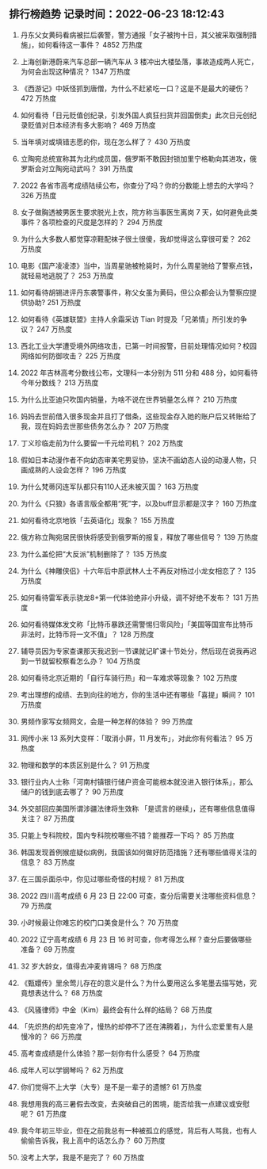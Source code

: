 
## 排行榜趋势 记录时间：2022-06-23 18:12:43
  
  1. 丹东父女黄码看病被拦后袭警，警方通报「女子被拘十日，其父被采取强制措施」，如何看待这一事件？ 4852 万热度
    
  2. 上海创新港蔚来汽车总部一辆汽车从 3 楼冲出大楼坠落，事故造成两人死亡，为何会出现这种情况？ 1347 万热度
    
  3. 《西游记》中妖怪抓到唐僧，为什么不赶紧吃一口？这是不是最大的硬伤？ 472 万热度
    
  4. 如何看待「日元贬值创纪录，引发外国人疯狂扫货并回国倒卖」此次日元创纪录贬值对日本经济有多大影响？ 469 万热度
    
  5. 当年填对或填错志愿的你，现在怎么样了？ 430 万热度
    
  6. 立陶宛总统宣称其为北约成员国，俄罗斯不敢因封锁加里宁格勒向其进攻，俄罗斯会对立陶宛动武吗？ 391 万热度
    
  7. 2022 各省市高考成绩陆续公布，你查分了吗？你的分数能上想去的大学吗？ 326 万热度
    
  8. 女子做胸透被男医生要求脱光上衣，院方称当事医生离岗 7 天，如何避免此类事件？各项检查的尺度是怎样的？ 294 万热度
    
  9. 为什么大多数人都觉穿凉鞋配袜子很土很傻，我却觉得这么穿很可爱？ 262 万热度
    
  10. 电影《国产凌凌漆》当中，当周星驰被枪毙时，为什么周星驰给了警察点钱，就轻易地逃脱了？ 253 万热度
    
  11. 如何看待胡锡进评丹东袭警事件，称父女虽为黄码，但公众都会认为警察应提供协助? 251 万热度
    
  12. 如何看待《英雄联盟》主持人余霜采访 Tian 时提及「兄弟情」所引发的争议？ 247 万热度
    
  13. 西北工业大学遭受境外网络攻击，已第一时间报警，目前处理情况如何？校园网络如何防御攻击？ 225 万热度
    
  14. 2022 年吉林高考分数线公布，文理科一本分别为 511 分和 488 分，如何看待今年分数线？ 213 万热度
    
  15. 为什么比亚迪只吹国内销量，为啥不说在世界销量怎么样？ 210 万热度
    
  16. 妈妈去世前借入很多现金并且打了借条，这些现金存入她的账户后又转账给了我，现在妈妈去世那些债务怎么办？ 207 万热度
    
  17. 丁义珍临走前为什么要留一千元给司机？ 202 万热度
    
  18. 假如日本动漫作者不向幼态审美宅男妥协，坚决不画幼态人设的动漫人物，只画成熟的人设会怎样？ 196 万热度
    
  19. 为什么梵蒂冈连军队都只有110人还未被灭国？ 163 万热度
    
  20. 为什么《只狼》各语言版全都用“死”字，以及buff显示都是汉字？ 160 万热度
    
  21. 如何看待北京地铁「去英语化」现象？ 155 万热度
    
  22. 俄方称立陶宛居民很快将感受到俄罗斯的报复，释放了哪些信号？ 139 万热度
    
  23. 为什么盖伦把“大反派”机制删除了？ 135 万热度
    
  24. 为什么《神雕侠侣》十六年后中原武林人士不再反对杨过小龙女相恋了？ 135 万热度
    
  25. 如何看待雷军表示骁龙8+第一代体验绝非小升级，调不好绝不发布？ 131 万热度
    
  26. 如何看待媒体发文称「比特币暴跌还需警惕归零风险」「美国等国宣布比特币非法时，比特币将一文不值」？ 128 万热度
    
  27. 辅导员因为专家查课那天我迟到一节课就记旷课十节处分，然后现在说我再迟到一节就留校察看怎么办？ 104 万热度
    
  28. 如何看待北京近期的「自行车骑行热」和一车难求等现象？ 102 万热度
    
  29. 考出理想的成绩、去到向往的地方，你的生活中还有哪些「喜提」瞬间？ 101 万热度
    
  30. 男频作家写女频网文，会是一种怎样的体验？ 99 万热度
    
  31. 网传小米 13 系列大变样：「取消小屏，11 月发布」，对此你有何看法？ 95 万热度
    
  32. 物理和数学的本质区别是什么？ 91 万热度
    
  33. 银行业内人士称「河南村镇银行储户资金可能根本就没进入银行体系」，那么储户的钱到底去哪了？ 90 万热度
    
  34. 外交部回应美国所谓涉疆法律将生效称 「是谎言的继续」，还有哪些信息值得关注？ 87 万热度
    
  35. 只能上专科院校，国内专科院校哪些不错？能推荐一下吗？ 85 万热度
    
  36. 韩国发现首例猴痘疑似病例，我国该如何做好防范措施？还有哪些值得关注的信息？ 83 万热度
    
  37. 在三国杀面杀中，你见过哪些奇怪的村规？ 81 万热度
    
  38. 2022 四川高考成绩 6 月 23 日 22:00 可查，查分后需要关注哪些资料信息？ 79 万热度
    
  39. 小时候最让你难忘的校门口美食是什么？ 70 万热度
    
  40. 2022 辽宁高考成绩 6 月 23 日 16 时可查，你考得怎么样？查分后要做哪些准备？ 69 万热度
    
  41. 32 岁大龄女，值得去冲麦肯锡吗？ 68 万热度
    
  42. 《甄嬛传》里余莺儿存在的意义是什么？为什么要用这么多笔墨去描写她，究竟想表达什么？ 68 万热度
    
  43. 《风骚律师》中金（Kim）最终会有什么样的结局？ 68 万热度
    
  44. 「先炽热的却先变冷了，慢热的却停不了还在沸腾着」，为什么恋爱里有人是慢冷的？ 66 万热度
    
  45. 高考查成绩是什么体验？那一刻你有什么感受？ 64 万热度
    
  46. 成年人可以学钢琴吗？ 62 万热度
    
  47. 你们觉得不上大学（大专）是不是一辈子的遗憾? 61 万热度
    
  48. 我想用我的高三暑假去改变，去突破自己的困境，能否给我一点建议或安慰呢？ 61 万热度
    
  49. 我今年初三毕业，但在之前我总有一种被孤立的感觉，背后有人骂我，也有人偷偷告诉我，我上高中的话怎么办？ 60 万热度
    
  50. 没考上大学，我是不是完了？ 60 万热度
    